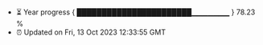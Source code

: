 - ⏳ Year progress { ███████████████████████▁▁▁▁▁▁▁ } 78.23 %
- ⏰ Updated on Fri, 13 Oct 2023 12:33:55 GMT

